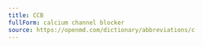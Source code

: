 ```yaml
---
title: CCB
fullForm: calcium channel blocker
source: https://openmd.com/dictionary/abbreviations/c
---
```

